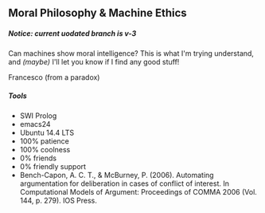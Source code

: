 ## Moral Philosophy & Machine Ethics
##### Notice: current uodated branch is v-3

Can machines show moral intelligence?
This is what I'm trying understand, and _(maybe)_ I'll let you know if I find any good stuff!

Francesco (from a paradox)

##### Tools
* SWI Prolog
* emacs24
* Ubuntu 14.4 LTS
* 100% patience
* 100% coolness
* 0% friends
* 0% friendly support
* Bench-Capon, A. C. T., & McBurney, P. (2006). Automating argumentation for deliberation in cases of conflict of interest. In Computational Models of Argument: Proceedings of COMMA 2006 (Vol. 144, p. 279). IOS Press.
